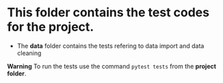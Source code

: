 # This folder contains the test codes for the project.

- The **data** folder contains the tests refering to data import and data cleaning

**Warning**
To run the tests use the command ```pytest tests``` from the **project folder**.